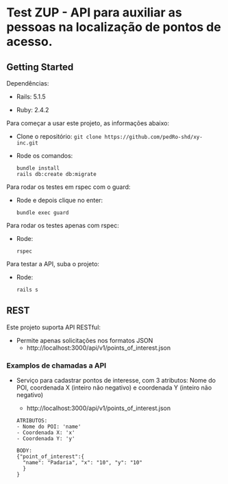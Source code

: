 # Test ZUP - API para auxiliar as pessoas na localização de pontos de acesso.

## Getting Started

Dependências:
* Rails: 5.1.5

* Ruby: 2.4.2

Para começar a usar este projeto, as informações abaixo:
* Clone o repositório: `git clone https://github.com/pedRo-shd/xy-inc.git`

* Rode os comandos:
  ```
  bundle install
  rails db:create db:migrate
  ```

Para rodar os testes em rspec com o guard:
* Rode e depois clique no enter:
  ```
  bundle exec guard
  ```

Para rodar os testes apenas com rspec:
* Rode:
  ```
  rspec
  ```

Para testar a API, suba o projeto:
* Rode:
  ```
  rails s
  ```

## REST

Este projeto suporta API RESTful:
* Permite apenas solicitações nos formatos JSON
    * http://localhost:3000/api/v1/points_of_interest.json

### Examplos de chamadas a API
* Serviço para cadastrar pontos de interesse, com 3 atributos: Nome do POI, coordenada X
(inteiro não negativo) e coordenada Y (inteiro não negativo)
  * http://localhost:3000/api/v1/points_of_interest.json

  ```
  ATRIBUTOS:
  - Nome do POI: 'name'
  - Coordenada X: 'x'
  - Coordenada Y: 'y'

  BODY:
  {"point_of_interest":{
    "name": "Padaria", "x": "10", "y": "10"
    }
  }
  ```
